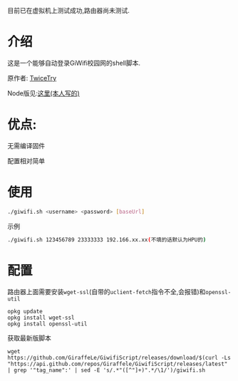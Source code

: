 目前已在虚拟机上测试成功,路由器尚未测试.

# 介绍

这是一个能够自动登录GiWifi校园网的shell脚本.


原作者: [TwiceTry](https://github.com/TwiceTry)

Node版见:[这里(本人写的)](https://github.com/GiraffeLe/Auto-Giwifi)

# 优点:

无需编译固件

配置相对简单

# 使用

```bash
./giwifi.sh <username> <password> [baseUrl]
```
示例
```bash
./giwifi.sh 123456789 23333333 192.166.xx.xx(不填的话默认为HPU的)
```

# 配置

路由器上面需要安装`wget-ssl`(自带的`uclient-fetch`指令不全,会报错)和`openssl-util`
```
opkg update
opkg install wget-ssl
opkg install openssl-util
```

获取最新版脚本
```
wget https://github.com/GiraffeLe/GiwifiScript/releases/download/$(curl -Ls "https://api.github.com/repos/Giraffele/GiwifiScript/releases/latest" | grep '"tag_name":' | sed -E 's/.*"([^"]+)".*/\1/')/giwifi.sh
```



